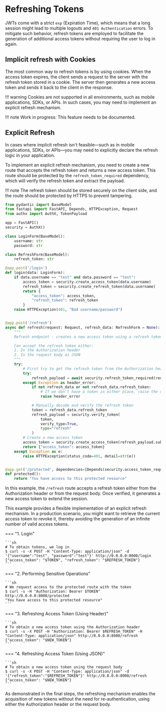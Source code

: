 # Refreshing Tokens

JWTs come with a strict `exp` (Expiration Time), which means that a long session might lead to multiple logouts and `401 Authentication` errors. To mitigate such behavior, refresh tokens are employed to facilitate the generation of additional access tokens without requiring the user to log in again.

## Implicit refresh with Cookies

The most common way to refresh tokens is by using cookies. When the access token expires, the client sends a request to the server with the refresh token stored in a cookie. The server then generates a new access token and sends it back to the client in the response.

!!! warning
    Cookies are not supported in all environments, such as mobile applications, SDKs, or APIs. In such cases, you may need to implement an explicit refresh mechanism.

!!! note
    Work in progress: This feature needs to be documented.

## Explicit Refresh

In cases where implicit refresh isn't feasible—such as in mobile applications, SDKs, or APIs—you may need to explicitly declare the refresh logic in your application.

To implement an explicit refresh mechanism, you need to create a new route that accepts the refresh token and returns a new access token. This route should be protected by the `refresh_token_required` dependency, which will verify the refresh token and extract the payload.

!!! note
    The refresh token should be stored securely on the client side, and the route should be protected by HTTPS to prevent tampering.

```python
from pydantic import BaseModel
from fastapi import FastAPI, Depends, HTTPException, Request
from authx import AuthX, TokenPayload

app = FastAPI()
security = AuthX()

class LoginForm(BaseModel):
    username: str
    password: str

class RefreshForm(BaseModel):
    refresh_token: str

@app.post('/login')
def login(data: LoginForm):
    if data.username == "test" and data.password == "test":
        access_token = security.create_access_token(data.username)
        refresh_token = security.create_refresh_token(data.username)
        return {
            "access_token": access_token,
            "refresh_token": refresh_token
        }
    raise HTTPException(401, "Bad username/password")


@app.post('/refresh')
async def refresh(request: Request, refresh_data: RefreshForm = None):
    """
    Refresh endpoint - creates a new access token using a refresh token

    Can accept the refresh token either:
    1. In the Authorization header
    2. In the request body as JSON
    """
    try:
        # First try to get the refresh token from the Authorization header
        try:
            refresh_payload = await security.refresh_token_required(request)
        except Exception as header_error:
            if not refresh_data or not refresh_data.refresh_token:
                # If we don't have a token in either place, raise the original error
                raise header_error

            # Manually decode and verify the refresh token
            token = refresh_data.refresh_token
            refresh_payload = security.verify_token(
                token,
                verify_type=True,
                type="refresh"
            )
        # Create a new access token
        access_token = security.create_access_token(refresh_payload.sub)
        return {"access_token": access_token}
    except Exception as e:
        raise HTTPException(status_code=401, detail=str(e))


@app.get('/protected', dependencies=[Depends(security.access_token_required)])
def protected():
    return "You have access to this protected resource"
```

In this example, the `/refresh` route accepts a refresh token either from the Authorization header or from the request body. Once verified, it generates a new access token to extend the session.

This example provides a flexible implementation of an explicit refresh mechanism. In a production scenario, you might want to retrieve the current access token to revoke it, thereby avoiding the generation of an infinite number of valid access tokens.

=== "1. Login"

    ```sh
    # To obtain tokens, we log in
    $ curl -s -X POST -H "Content-Type: application/json" -d '{"username":"test", "password":"test"}' http://0.0.0.0:8000/login
    {"access_token": "$TOKEN", "refresh_token": "$REFRESH_TOKEN"}
    ```
=== "2. Performing Sensitive Operations"

    ```sh
    # We request access to the protected route with the token
    $ curl -s -H "Authorization: Bearer $TOKEN" http://0.0.0.0:8000/protected
    "You have access to this protected resource"
    ```
=== "3. Refreshing Access Token (Using Header)"

    ```sh
    # To obtain a new access token using the Authorization header
    $ curl -s -X POST -H "Authorization: Bearer $REFRESH_TOKEN" -H "Content-Type: application/json" http://0.0.0.0:8000/refresh
    {"access_token": "$NEW_TOKEN"}
    ```
=== "4. Refreshing Access Token (Using JSON)"

    ```sh
    # To obtain a new access token using the request body
    $ curl -s -X POST -H "Content-Type: application/json" -d '{"refresh_token":"$REFRESH_TOKEN"}' http://0.0.0.0:8000/refresh
    {"access_token": "$NEW_TOKEN"}
    ```

As demonstrated in the final steps, the refreshing mechanism enables the acquisition of new tokens without the need for re-authentication, using either the Authorization header or the request body.
